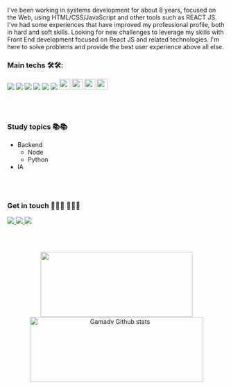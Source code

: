 
I've been working in systems development for about 8 years, focused on the Web, using HTML/CSS/JavaScript and other tools such as REACT JS.  I've had some experiences that have improved my professional profile, both in hard and soft skills.  Looking for new challenges to leverage my skills with Front End development focused on React JS and related technologies.
I'm here to solve problems and provide the best user experience above all else.

### Main techs 🛠️🛠️:
<div>
    <img src="https://img.shields.io/badge/typescript-%23007ACC.svg?style=for-the-badge&logo=typescript&logoColor=white">
    <img src="https://img.shields.io/badge/react-%2320232a.svg?style=for-the-badge&logo=react&logoColor=%2361DAFB">
    <img src="https://img.shields.io/badge/Next-black?style=for-the-badge&logo=next.js&logoColor=white">
    <img src="https://img.shields.io/badge/chakra-%234ED1C5.svg?style=for-the-badge&logo=chakraui&logoColor=white">
    <img src="https://img.shields.io/badge/tailwindcss-%2338B2AC.svg?style=for-the-badge&logo=tailwind-css&logoColor=white">
    <img src="https://img.shields.io/badge/chakra-%234ED1C5.svg?style=for-the-badge&logo=chakraui&logoColor=white">
    <img src="https://img.shields.io/badge/styled--components-DB7093?style=for-the-badge&logo=styled-components&logoColor=white" height="25"/>
    <img src="https://img.shields.io/badge/SASS-hotpink.svg?style=for-the-badge&logo=SASS&logoColor=white" height="25"/>
    <img src="https://img.shields.io/badge/-Storybook-FF4785?style=for-the-badge&logo=storybook&logoColor=white" height="25">
    <img src="https://img.shields.io/badge/-TestingLibrary-%23E33332?style=for-the-badge&logo=testing-library&logoColor=white" height="25"/>
 </div>

<br /><br />

### Study topics 📚📚
* Backend
  *  Node
  *  Python 
* IA
  
<br /><br />

###  Get in touch 🫱🏽‍🫲 🫱🏽‍🫲
<div>
    <a
    href="https://web.whatsapp.com/send?phone=+557199292189"
    alt="WhatsApp"
    target="blank"
  >
    <img src="https://img.shields.io/badge/WhatsApp-25D366?style=for-the-badge&logo=whatsapp&logoColor=white" />
  </a>
  <a
    href="mailto:moacirgamaleal@gmail.com"
    alt="Outlook"
    target="blank"
  >
    <img src="https://img.shields.io/badge/Gmail-D14836?style=for-the-badge&logo=gmail&logoColor=white" />
  </a>
  <a
    href="https://www.linkedin.com/in/gama-leal/"
    alt="LinkedIn"
    target="blank"
  >
    <img src="https://img.shields.io/badge/linkedin-%230077B5.svg?style=for-the-badge&logo=linkedin&logoColor=white" />
  </a>
</div>

<br /><br />

<div align=center>
  <!-- Change the `github-readme-stats.anuraghazra1.vercel.app` to `github-readme-stats.vercel.app`  -->
  <img src="https://github-readme-stats.vercel.app/api/top-langs/?username=gamadv&layout=compact&theme=prussian" width="350px" height="150px" />
  <img src="https://github-readme-stats.vercel.app/api?username=gamadv&show_icons=true&include_all_commits=true&count_private=true&theme=prussian" alt="Gamadv Github stats" width="400px" height="150px" />
</div>

